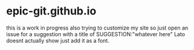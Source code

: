 # epic-git.github.io
this is a work in progress
also trying to customize my site so just open an issue for a suggestion with a
title of SUGGESTION:"whatever here"
Lato doesnt actually show just add it as a font.
